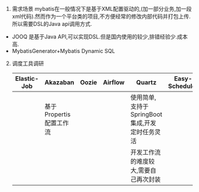 1. 需求场景
mybatis在一般情况下是基于XML配置驱动的,(加一部分业务,加一段xml代码).然而作为一个平台类的项目,不方便经常的修改内部代码并打包上传.
所以需要DSL的Java api调用方式.
+ JOOQ 是基于Java API,可以实现DSL.但是国内使用的较少,排错经验少.成本高.
+ MybatisGenerator+Mybatis Dynamic SQL 



2. 调度工具调研

   | Elastic-Job | Akazaban                | Oozie | Airflow | Quartz                                         | Easy-Scheduler |
   | ----------- | ----------------------- | ----- | ------- | ---------------------------------------------- | -------------- |
   |             | 基于Propertis配置工作流 |       |         | 使用简单,支持于SpringBoot集成,开发定时任务灵活 |                |
   |             |                         |       |         | 开发工作流的难度较大,需要自己再次封装          |                |

   

